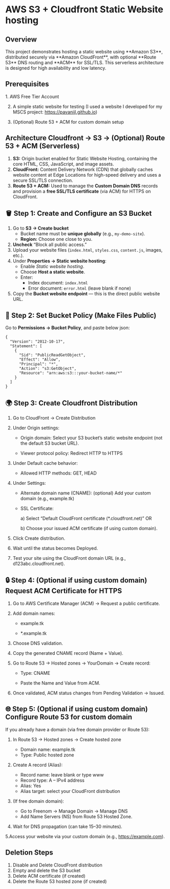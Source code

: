 <h1>AWS S3 + Cloudfront Static Website hosting</h1>

<h2>Overview</h2>
This project demonstrates hosting a static website using **Amazon S3**, distributed securely via **Amazon CloudFront**, with optional **Route 53** DNS routing and **ACM** for SSL/TLS. This serverless architecture is designed for high availability and low latency.

<h2>Prerequisites</h2>
1. AWS Free Tier Account

2. A simple static website for testing (I used a website I developed for my MSCS project: https://pavanijl.github.io)

3. (Optional) Route 53 + ACM for custom domain setup

## Architecture Cloudfront → S3 → (Optional) Route 53 + ACM (Serverless) 
1.  **S3:** Origin bucket enabled for Static Website Hosting, containing the core HTML, CSS, JavaScript, and image assets.
2.  **CloudFront:** Content Delivery Network (CDN) that globally caches website content at Edge Locations for high-speed delivery and uses a secure SSL/TLS connection.
3.  **Route 53 + ACM:** Used to manage the **Custom Domain DNS** records and provision a **free SSL/TLS certificate** (via ACM) for HTTPS on CloudFront.

## 🪣 Step 1: Create and Configure an S3 Bucket

1. Go to **S3 → Create bucket**
   - Bucket name must be **unique globally** (e.g., `my-demo-site`).
   - **Region:** Choose one close to you.
2. **Uncheck** “Block all public access.”
3. Upload your website files (`index.html`, `styles.css`, `content.js`, images, etc.).
4. Under **Properties → Static website hosting**:
   - Enable *Static website hosting*.
   - Choose **Host a static website**.
   - Enter:
     - Index document: `index.html`
     - Error document: `error.html` (leave blank if none)
5. Copy the **Bucket website endpoint** — this is the direct public website URL.

## 🔐 Step 2: Set Bucket Policy (Make Files Public)

Go to **Permissions → Bucket Policy**, and paste below json:
```
{
  "Version": "2012-10-17",
  "Statement": [
    {
      "Sid": "PublicReadGetObject",
      "Effect": "Allow",
      "Principal": "*",
      "Action": "s3:GetObject",
      "Resource": "arn:aws:s3:::your-bucket-name/*"
    }
  ]
}
```
## 🌍 Step 3: Create Cloudfront Distribution
1. Go to CloudFront → Create Distribution

2. Under Origin settings:

   - Origin domain: Select your S3 bucket’s static website endpoint (not the default S3 bucket URL).

   - Viewer protocol policy: Redirect HTTP to HTTPS

3. Under Default cache behavior:

   - Allowed HTTP methods: GET, HEAD

4. Under Settings:

   - Alternate domain name (CNAME): (optional) Add your custom domain (e.g., example.tk)

   - SSL Certificate:

      a) Select “Default CloudFront certificate (*.cloudfront.net)”
         OR

      b) Choose your issued ACM certificate (if using custom domain).

5. Click Create distribution.

6. Wait until the status becomes Deployed.

7. Test your site using the CloudFront domain URL (e.g., d123abc.cloudfront.net).

## 🔒 Step 4: (Optional if using custom domain) Request ACM Certificate for HTTPS
1. Go to AWS Certificate Manager (ACM) → Request a public certificate.

2. Add domain names:

   - example.tk

   - *.example.tk

3. Choose DNS validation.

4. Copy the generated CNAME record (Name + Value).

5. Go to Route 53 → Hosted zones → YourDomain → Create record:

   - Type: CNAME

   - Paste the Name and Value from ACM.

6. Once validated, ACM status changes from Pending Validation → Issued.

## 🌐 Step 5: (Optional if using custom domain) Configure Route 53 for custom domain
If you already have a domain (via free domain provider or Route 53):
1. In Route 53 → Hosted zones → Create hosted zone
   - Domain name: example.tk
   - Type: Public hosted zone

2. Create A record (Alias):
   - Record name: leave blank or type www
   - Record type: A – IPv4 address
   - Alias: Yes
   - Alias target: select your CloudFront distribution

3. (If free domain domain):
   - Go to Freenom → Manage Domain → Manage DNS
   - Add Name Servers (NS) from Route 53 Hosted Zone.

4. Wait for DNS propagation (can take 15–30 minutes).
   
5.Access your website via your custom domain (e.g., https://example.com).

## Deletion Steps
1. Disable and Delete CloudFront distribution  
2. Empty and delete the S3 bucket 
3. Delete ACM certificate (if created)  
4. Delete the Route 53 hosted zone (if created)
